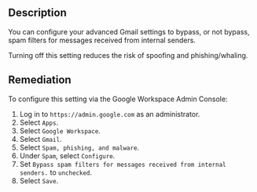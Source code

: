 ## Description

You can configure your advanced Gmail settings to bypass, or not bypass, spam filters for messages received from internal senders.

Turning off this setting reduces the risk of spoofing and phishing/whaling.

## Remediation

To configure this setting via the Google Workspace Admin Console:

1. Log in to `https://admin.google.com` as an administrator.
2. Select `Apps`.
3. Select `Google Workspace`.
4. Select `Gmail`.
5. Select `Spam, phishing, and malware`.
6. Under `Spam`, select `Configure`.
7. Set `Bypass spam filters for messages received from internal senders.` to `unchecked`.
8. Select `Save`.
